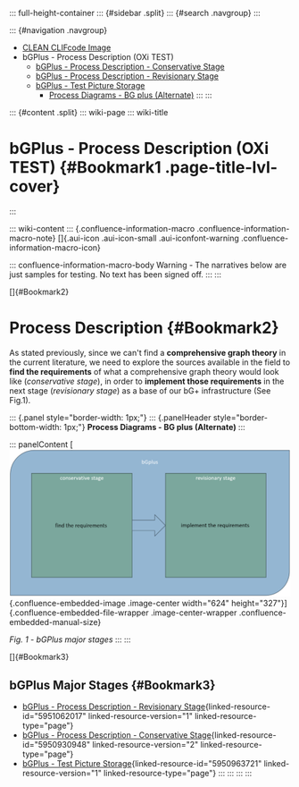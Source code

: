 ::: full-height-container
::: {#sidebar .split}
::: {#search .navgroup}
:::

::: {#navigation .navgroup}
-   [CLEAN CLIFcode Image](../documentation/page5501091875)
-   bGPlus - Process Description (OXi TEST)
    -   [bGPlus - Process Description - Conservative
        Stage](../documentation/page5950930948)
    -   [bGPlus - Process Description - Revisionary
        Stage](../documentation/page5951062017)
    -   [bGPlus - Test Picture Storage](../documentation/page5950963721)
        -   [Process Diagrams - BG plus
            (Alternate)](../documentation/page5950996481)
:::
:::

::: {#content .split}
::: wiki-page
::: wiki-title
# bGPlus - Process Description (OXi TEST) {#Bookmark1 .page-title-lvl-cover}
:::

::: wiki-content
::: {.confluence-information-macro .confluence-information-macro-note}
[]{.aui-icon .aui-icon-small .aui-iconfont-warning
.confluence-information-macro-icon}

::: confluence-information-macro-body
Warning - The narratives below are just samples for testing. No text has
been signed off.
:::
:::

[]{#Bookmark2}

# Process Description {#Bookmark2}

As stated previously, since we can't find a **comprehensive graph
theory** in the current literature, we need to explore the sources
available in the field to **find the requirements** of what a
comprehensive graph theory would look like (*conservative stage*), in
order to **implement those requirements** in the next stage
(*revisionary stage*) as a base of our bG+ infrastructure (See Fig.1).

::: {.panel style="border-width: 1px;"}
::: {.panelHeader style="border-bottom-width: 1px;"}
**Process Diagrams - BG plus (Alternate)**
:::

::: panelContent
[![](../assets/img_2.png){.confluence-embedded-image
.image-center width="624"
height="327"}]{.confluence-embedded-file-wrapper .image-center-wrapper
.confluence-embedded-manual-size}

*Fig. 1 - bGPlus major stages*
:::
:::

[]{#Bookmark3}

## bGPlus Major Stages {#Bookmark3}

-   [bGPlus - Process Description - Revisionary
    Stage](../page5951062017#Bookmark8 "bGPlus - Process Description - Revisionary Stage"){linked-resource-id="5951062017"
    linked-resource-version="1" linked-resource-type="page"}
-   [bGPlus - Process Description - Conservative
    Stage](../page5950930948#Bookmark4 "bGPlus - Process Description - Conservative Stage"){linked-resource-id="5950930948"
    linked-resource-version="2" linked-resource-type="page"}
-   [bGPlus - Test Picture
    Storage](../page5950963721#Bookmark9 "bGPlus - Test Picture Storage"){linked-resource-id="5950963721"
    linked-resource-version="1" linked-resource-type="page"}
:::
:::
:::
:::
